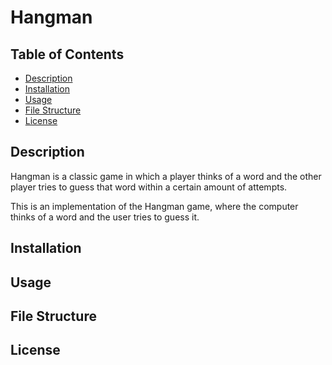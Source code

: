 # Hangman

## Table of Contents
- [Description](#description)
- [Installation](#installation)
- [Usage](#usage)
- [File Structure](#file-structure)
- [License](#license)

## Description
Hangman is a classic game in which a player thinks of a word and the other player tries to guess that word within a certain amount of attempts.

This is an implementation of the Hangman game, where the computer thinks of a word and the user tries to guess it. 

## Installation

## Usage

## File Structure

## License
